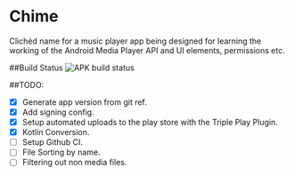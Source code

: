 # Chime
Clichéd name for a music player app being designed for learning the working of the Android Media Player API and UI elements, permissions etc.

##Build Status
![APK build status](https://github.com/Aky97567/Chime/workflows/Android%20CI/badge.svg?branch=master)

##TODO:
- [X] Generate app version from git ref.
- [X] Add signing config.
- [X] Setup automated uploads to the play store with the Triple Play Plugin.
- [X] Kotlin Conversion.
- [ ] Setup Github CI.
- [ ] File Sorting by name.
- [ ] Filtering out non media files.
